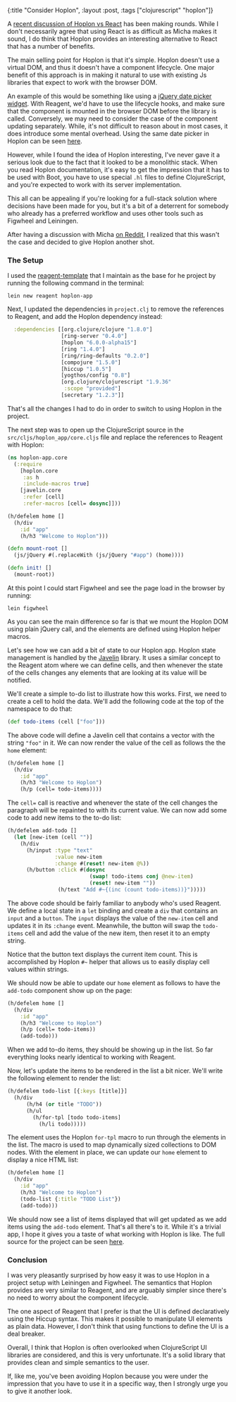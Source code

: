 {:title "Consider Hoplon", :layout :post, :tags ["clojurescript" "hoplon"]}

A [recent discussion of Hoplon vs React](https://dl.dropboxusercontent.com/u/12379861/micha_on_hoplon_vs_react/index.html) has been making rounds. While I don't necessarily agree that using React is as difficult as Micha makes it sound, I do think that Hoplon provides an interesting alternative to React that has a number of benefits.

The main selling point for Hoplon is that it's simple. Hoplon doesn't use a virtual DOM, and thus it doesn't have a component lifecycle. One major benefit of this approach is in making it natural to use with existing Js libraries that expect to work with the browser DOM.

An example of this would be something like using a [jQuery date picker widget](https://github.com/cljsjs/packages/tree/master/jquery-daterange-picker). With Reagent, we'd have to use the lifecycle hooks, and make sure that the component is mounted in the browser DOM before the library is called. Conversely, we may need to consider the case of the component updating separately. While, it's not difficult to reason about in most cases, it does introduce some mental overhead. Using the same date picker in Hoplon can be seen [here](https://github.com/hoplon/jquery.daterangepicker/blob/master/src/hoplon/jquery/daterangepicker.cljs.hl).

However, while I found the idea of Hoplon interesting, I've never gave it a serious look due to the fact that it looked to be a monolithic stack. When you read Hoplon documentation, it's easy to get the impression that it has to be used with Boot, you have to use special `.hl` files to define ClojureScript, and you're expected to work with its server implementation.

This all can be appealing if you're looking for a full-stack solution where decisions have been made for you, but it's a bit of a deterrent for somebody who already has a preferred workflow and uses other tools such as Figwheel and Leiningen.

After having a discussion with Micha [on Reddit](https://www.reddit.com/r/Clojure/comments/4mi64q/hoplon_vs_react/), I realized that this wasn't the case and decided to give Hoplon another shot.

### The Setup

I used the [reagent-template](https://github.com/reagent-project/reagent-template) that I maintain as the base for he project by running the following command in the terminal:

```
lein new reagent hoplon-app
```

Next, I updated the dependencies in `project.clj` to remove the references to Reagent, and add the Hoplon dependency instead:

```clojure
  :dependencies [[org.clojure/clojure "1.8.0"]
                 [ring-server "0.4.0"]
                 [hoplon "6.0.0-alpha15"]
                 [ring "1.4.0"]
                 [ring/ring-defaults "0.2.0"]
                 [compojure "1.5.0"]
                 [hiccup "1.0.5"]
                 [yogthos/config "0.8"]
                 [org.clojure/clojurescript "1.9.36"
                  :scope "provided"]
                 [secretary "1.2.3"]]
```

That's all the changes I had to do in order to switch to using Hoplon in the project.

The next step was to open up the ClojureScript source in the `src/cljs/hoplon_app/core.cljs` file and replace the references to Reagent with Hoplon:

```clojure
(ns hoplon-app.core
  (:require
    [hoplon.core
     :as h
     :include-macros true]
    [javelin.core
     :refer [cell]
     :refer-macros [cell= dosync]]))

(h/defelem home []
  (h/div
    :id "app"
    (h/h3 "Welcome to Hoplon")))

(defn mount-root []
  (js/jQuery #(.replaceWith (js/jQuery "#app") (home))))

(defn init! []
  (mount-root))    
```

At this point I could start Figwheel and see the page load in the browser by running:

```
lein figwheel
```

As you can see the main difference so far is that we mount the Hoplon DOM using plain jQuery call, and the elements are defined using Hoplon helper macros.

Let's see how we can add a bit of state to our Hoplon app. Hoplon state management is handled by the [Javelin](https://github.com/hoplon/javelin) library. It uses a similar concept to the Reagent atom where we can define cells, and then whenever the state of the cells changes any elements that are looking at its value will be notified.

We'll create a simple to-do list to illustrate how this works. First, we need to create a cell to hold the data. We'll add the following code at the top of the namespace to do that:

```clojure
(def todo-items (cell ["foo"]))
```

The above code will define a Javelin cell that contains a vector with the string `"foo"` in it. We can now render the value of the cell as follows the the `home` element:

```clojure
(h/defelem home []
  (h/div
    :id "app"
    (h/h3 "Welcome to Hoplon")
    (h/p (cell= todo-items))))
```

The `cell=` call is reactive and whenever the state of the cell changes the paragraph will be repainted to with its current value. We can now add some code to add new items to the to-do list:

```clojure
(h/defelem add-todo []
  (let [new-item (cell "")]
    (h/div
      (h/input :type "text"
               :value new-item
               :change #(reset! new-item @%))
      (h/button :click #(dosync
                          (swap! todo-items conj @new-item)
                          (reset! new-item ""))
                (h/text "Add #~{(inc (count todo-items))}")))))
```

The above code should be fairly familiar to anybody who's used Reagent. We define a local state in a `let` binding and create a `div` that contains an `input` and a `button`. The `input` displays the value of the `new-item` cell and updates it in its `:change` event. Meanwhile, the button will swap the `todo-items` cell and add the value of the new item, then reset it to an empty string.

Notice that the button text displays the current item count. This is accomplished by Hoplon `#~` helper that allows us to easily display cell values within strings.

We should now be able to update our `home` element as follows to have the `add-todo` component show up on the page:

```clojure
(h/defelem home []
  (h/div
    :id "app"
    (h/h3 "Welcome to Hoplon")
    (h/p (cell= todo-items))
    (add-todo)))
```

When we add to-do items, they should be showing up in the list. So far everything looks nearly identical to working with Reagent.

Now, let's update the items to be rendered in the list a bit nicer. We'll write the following element to render the list:

```clojure
(h/defelem todo-list [{:keys [title]}]
  (h/div
      (h/h4 (or title "TODO"))
      (h/ul
        (h/for-tpl [todo todo-items]
          (h/li todo)))))
```

The element uses the Hoplon `for-tpl` macro to run through the elements in the list. The macro is used to map dynamically sized collections to DOM nodes. With the element in place, we can update our `home` element to display a nice HTML list:

```clojure
(h/defelem home []
  (h/div
    :id "app"
    (h/h3 "Welcome to Hoplon")
    (todo-list {:title "TODO List"})
    (add-todo)))
```

We should now see a list of items displayed that will get updated as we add items using the `add-todo` element. That's all there's to it. While it's a trivial app, I hope it gives you a taste of what working with Hoplon is like. The full source for the project can be seen [here](https://github.com/yogthos/hoplon-app).

### Conclusion

I was very pleasantly surprised by how easy it was to use Hoplon in a project setup with Leiningen and Figwheel. The semantics that Hoplon provides are very similar to Reagent, and are arguably simpler since there's no need to worry about the component lifecycle.

The one aspect of Reagent that I prefer is that the UI is defined declaratively using the Hiccup syntax. This makes it possible to manipulate UI elements as plain data. However, I don't think that using functions to define the UI is a deal breaker.

Overall, I think that Hoplon is often overlooked when ClojureScript UI libraries are considered, and this is very unfortunate. It's a solid library that provides clean and simple semantics to the user.

If, like me, you've been avoiding Hoplon because you were under the impression that you have to use it in a specific way, then I strongly urge you to give it another look.


